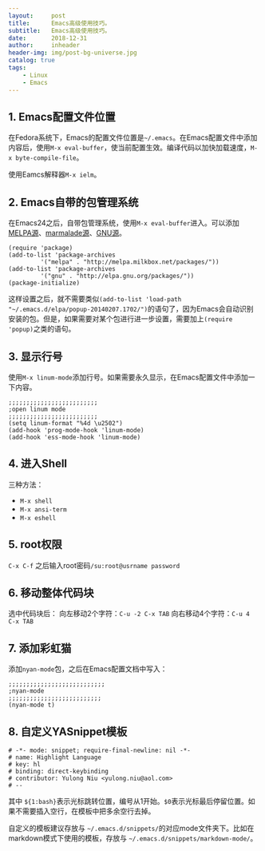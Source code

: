 ```yaml
---
layout:     post
title:      Emacs高级使用技巧。
subtitle:   Emacs高级使用技巧。
date:       2018-12-31
author:     inheader
header-img: img/post-bg-universe.jpg
catalog: true
tags:
    - Linux
    - Emacs
---
```




## 1. Emacs配置文件位置

在Fedora系统下，Emacs的配置文件位置是`~/.emacs`。在Emacs配置文件中添加内容后，使用`M-x eval-buffer`，使当前配置生效。编译代码以加快加载速度，`M-x byte-compile-file`。

使用Eamcs解释器`M-x ielm`。



## 2. Emacs自带的包管理系统

在Emacs24之后，自带包管理系统，使用`M-x eval-buffer`进入。可以添加[MELPA源](http://melpa.org/)、[marmalade源](https://marmalade-repo.org/)、[GNU源](http://elpa.gnu.org/packages/)。

```
(require 'package)
(add-to-list 'package-archives
	     '("melpa" . "http://melpa.milkbox.net/packages/"))
(add-to-list 'package-archives
	     '("gnu" . "http://elpa.gnu.org/packages/"))
(package-initialize)
```

这样设置之后，就不需要类似`(add-to-list 'load-path "~/.emacs.d/elpa/popup-20140207.1702/")`的语句了，因为Emacs会自动识别安装的包。但是，如果需要对某个包进行进一步设置，需要加上`(require 'popup)`之类的语句。



## 3. 显示行号

使用`M-x linum-mode`添加行号。如果需要永久显示，在Emacs配置文件中添加一下内容。

```
;;;;;;;;;;;;;;;;;;;;;;;;;
;open linum mode
;;;;;;;;;;;;;;;;;;;;;;;;;
(setq linum-format "%4d \u2502")
(add-hook 'prog-mode-hook 'linum-mode)
(add-hook 'ess-mode-hook 'linum-mode)
```



## 4. 进入Shell

三种方法：

- `M-x shell`
- `M-x ansi-term`
- `M-x eshell`



## 5. root权限

`C-x C-f` 之后输入root密码`/su:root@usrname password`



## 6. 移动整体代码块

选中代码块后： 向左移动2个字符：`C-u -2 C-x TAB` 向右移动4个字符：`C-u 4 C-x TAB`



## 7. 添加彩虹猫

添加`nyan-mode`包，之后在Emacs配置文档中写入：
```
;;;;;;;;;;;;;;;;;;;;;;;;;;;
;nyan-mode
;;;;;;;;;;;;;;;;;;;;;;;;;;
(nyan-mode t)
```



## 8. 自定义YASnippet模板

```
# -*- mode: snippet; require-final-newline: nil -*-
# name: Highlight Language
# key: hl
# binding: direct-keybinding
# contributor: Yulong Niu <yulong.niu@aol.com>
# --
```


其中 `${1:bash}`表示光标跳转位置，编号从1开始。`$0`表示光标最后停留位置。如果不需要插入空行，在模板中把多余空行去掉。

自定义的模板建议存放与 `~/.emacs.d/snippets/`的对应mode文件夹下。比如在markdown模式下使用的模板，存放与 `~/.emacs.d/snippets/markdown-mode/`。
